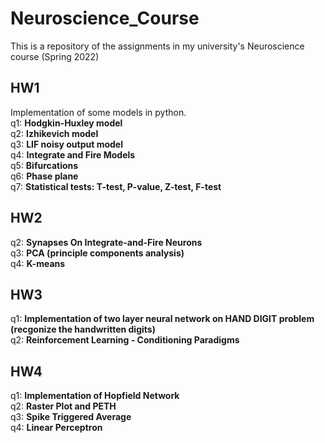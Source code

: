 # Neuroscience_Course
This is a repository of the assignments in my university's Neuroscience course (Spring 2022)

## HW1 
Implementation of some models in python. <br>
q1: **Hodgkin-Huxley model** <br>
q2: **Izhikevich model** <br>
q3: **LIF noisy output model** <br>
q4: **Integrate and Fire Models** <br>
q5: **Bifurcations** <br>
q6: **Phase plane** <br>
q7: **Statistical tests: T-test, P-value, Z-test, F-test** <br>

## HW2
q2: **Synapses On Integrate-and-Fire Neurons** <br>
q3: **PCA (principle components analysis)** <br>
q4: **K-means**

## HW3
q1: **Implementation of two layer neural network on HAND DIGIT problem (recgonize the handwritten digits)** <br>
q2: **Reinforcement Learning - Conditioning Paradigms** <br>

## HW4
q1: **Implementation of Hopfield Network** <br>
q2: **Raster Plot and PETH**<br>
q3: **Spike Triggered Average**<br>
q4: **Linear Perceptron**<br>
